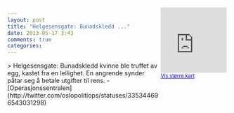 ```yaml
---
layout: post
title: "Helgesensgate: Bunadskledd ..."
date: 2013-05-17 3:43
comments: true
categories: 
---
```

<div style="float:right; margin:5px; position:relative;top:-130px;"><iframe width="150" height="150" frameborder="0" scrolling="no" marginheight="0" marginwidth="0" src="http://maps.google.com/maps?q=Helgesens%20gate%0A,+Oslo&hl=no&t=m&z=14&output=embed&iwloc=&"></iframe><br/><small><a href="http://maps.google.com/maps?q=Helgesens%20gate%0A,+Oslo&hl=no&t=m&z=14&source=embed&iwloc=A" style="color:#0000FF;text-align:left" target="_new">Vis st&oslash;rre kart</a></small></div>
> Helgesensgate: Bunadskledd kvinne ble truffet av egg, kastet fra en leilighet. En angrende synder påtar seg å betale utgifter til rens.
- [Operasjonssentralen](http://twitter.com/oslopolitiops/statuses/335344696543031298)
